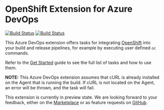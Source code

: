 # OpenShift Extension for Azure DevOps

[![Build Status](https://travis-ci.org/redhat-developer/openshift-vsts.svg?branch=master)](https://travis-ci.org/redhat-developer/openshift-vsts) [![Build Status](https://dev.azure.com/redhat-developer/openshift-vsts/_apis/build/status/redhat-developer.openshift-vsts?branchName=master)](https://dev.azure.com/redhat-developer/openshift-vsts/_build/latest?definitionId=2&branchName=master)

This Azure DevOps extension offers tasks for integrating [OpenShift](https://github.com/openshift/origin) into your build and release pipelines, for example by executing user defined `oc` commands.

Refer to the [Get Started](https://github.com/redhat-developer/openshift-vsts/blob/master/docs/getting-started.md) guide to see the full list of tasks and how to use them.

**NOTE:** This Azure DevOps extension assumes that cURL is already installed on the Agent that is running the build. If cURL is not located on the Agent, an error will be thrown, and the task will fail.

This extension is currently in preview state. 
We are looking forward to your feedback, either on the [Marketplace](https://marketplace.visualstudio.com/items?itemName=redhat.openshift-vsts#review-details) or as feature requests on [GitHub](https://github.com/redhat-developer/openshift-vsts/issues).
